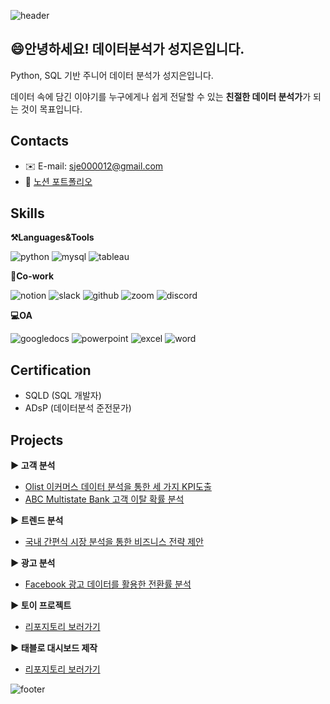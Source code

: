 ![header](https://capsule-render.vercel.app/api?type=waving&color=auto&height=200&section=header&text=Jieun's%20Portfolio&fontSize=60)

## 😄안녕하세요! 데이터분석가 성지은입니다.
Python, SQL 기반 주니어 데이터 분석가 성지은입니다.

데이터 속에 담긴 이야기를 누구에게나 쉽게 전달할 수 있는 **친절한 데이터 분석가**가 되는 것이 목표입니다. 

## Contacts
- ✉️ E-mail: sje000012@gmail.com
- 💁 [노션 포트폴리오](https://t.ly/690An "누르면 노션 포트폴리오로 이동합니다")


## Skills
**⚒️Languages&Tools**

![python](https://img.shields.io/badge/Python-3776AB?style=for-the-badge&logo=python&logoColor=white)
![mysql](https://img.shields.io/badge/MySQL-4479A1?style=for-the-badge&logo=mysql&logoColor=white)
![tableau](https://img.shields.io/badge/Tableau-E97627?style=for-the-badge&logo=Tableau&logoColor=white)


**🤲Co-work**

![notion](https://img.shields.io/badge/Notion-000000?style=for-the-badge&logo=notion&logoColor=white)
![slack](https://img.shields.io/badge/Slack-4A154B?style=for-the-badge&logo=slack&logoColor=white")
![github](https://img.shields.io/badge/GitHub-181717?style=for-the-badge&logo=github&logoColor=white)
![zoom](https://img.shields.io/badge/Zoom-0B5CFF?style=for-the-badge&logo=zoom&logoColor=white)
![discord](https://img.shields.io/badge/Discord-5865F2?style=for-the-badge&logo=discord&logoColor=white)


**💻OA**

![googledocs](https://img.shields.io/badge/GoogleDocs-4285F4?style=for-the-badge&logo=GoogleDocs&logoColor=white)
![powerpoint](https://img.shields.io/badge/Microsoft_PowerPoint-B7472A?style=for-the-badge&logo=microsoft-powerpoint&logoColor=white)
![excel](https://img.shields.io/badge/Microsoft_Excel-217346?style=for-the-badge&logo=microsoft-excel&logoColor=white)
![word](https://img.shields.io/badge/Microsoft_Word-2B579A?style=for-the-badge&logo=microsoft-word&logoColor=white)


## Certification
- SQLD (SQL 개발자)
- ADsP (데이터분석 준전문가)


## Projects
**▶️ 고객 분석**
- [Olist 이커머스 데이터 분석을 통한 세 가지 KPI도출](https://github.com/Seong-jieun/olist_ecommerce_analysis)
- [ABC Multistate Bank 고객 이탈 확률 분석](https://github.com/Seong-jieun/bankchurn_analysis)


**▶️ 트렌드 분석**
- [국내 간편식 시장 분석을 통한 비즈니스 전략 제안](https://github.com/Seong-jieun/hmr_trend_analysis)


**▶️ 광고 분석**
- [Facebook 광고 데이터를 활용한 전환률 분석](https://github.com/Seong-jieun/Toy_Project/tree/main/Facebook_Ad_Campaign_data_analysis)


**▶️ 토이 프로젝트**
- [리포지토리 보러가기](https://github.com/Seong-jieun/Toy_Project)

  
**▶️ 태블로 대시보드 제작**
- [리포지토리 보러가기](https://github.com/Seong-jieun/Tableau_Dashboard)


![footer](https://capsule-render.vercel.app/api?type=waving&color=auto&height=100&section=footer)
